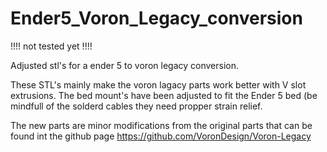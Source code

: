 # Ender5_Voron_Legacy_conversion

!!!! not tested yet !!!!

Adjusted stl's for a ender 5 to voron legacy conversion.

These STL's mainly make the voron lagacy parts work better with V slot extrusions.
The bed mount's have been adjusted to fit the Ender 5 bed (be mindfull of the solderd cables they need propper strain relief.

The new parts are minor modifications from the original parts that can be found int the github page
https://github.com/VoronDesign/Voron-Legacy
